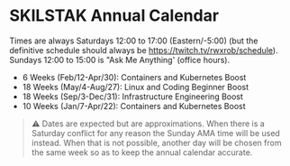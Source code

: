 # SKILSTAK Annual Calendar

Times are always Saturdays 12:00 to 17:00 (Eastern/-5:00) (but the
definitive schedule should always be
<https://twitch.tv/rwxrob/schedule>). Sundays 12:00 to 15:00 is "Ask Me
Anything' (office hours). 

* 6  Weeks (Feb/12-Apr/30): Containers and Kubernetes Boost
* 18 Weeks (May/4-Aug/27):  Linux and Coding Beginner Boost 
* 18 Weeks (Sep/3-Dec/31):  Infrastructure Engineering Boost
* 10 Weeks (Jan/7-Apr/22):  Containers and Kubernetes Boost

> ⚠️
> Dates are expected but are approximations. When there is a Saturday
> conflict for any reason the Sunday AMA time will be used instead. When
> that is not possible, another day will be chosen from the same week so
> as to keep the annual calendar accurate.
